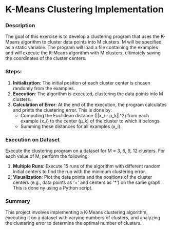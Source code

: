 # K-Means Clustering Implementation 
 
### Description
The goal of this exercise is to develop a clustering program that uses the K-Means algorithm to cluster data points into M clusters. M will be specified as a static variable. The program will load a file containing the examples and will execute the K-Means algorithm with M clusters, ultimately saving the coordinates of the cluster centers.

### Steps:
1. **Initialization**: The initial position of each cluster center is chosen randomly from the examples.
2. **Execution**: The algorithm is executed, clustering the data points into M clusters.
3. **Calculation of Error**: At the end of the execution, the program calculates and prints the clustering error. This is done by:
   - Computing the Euclidean distance \(||x_i - μ_k||^2\) from each example \(x_i\) to the center \(μ_k\) of the cluster to which it belongs.
   - Summing these distances for all examples \(x_i\).

### Execution on Dataset
Execute the clustering program on a dataset for M = 3, 6, 9, 12 clusters. For each value of M, perform the following:

1. **Multiple Runs**: Execute 15 runs of the algorithm with different random initial centers to find the run with the minimum clustering error.
2. **Visualization**: Plot the data points and the positions of the cluster centers (e.g., data points as '+' and centers as '*') on the same graph. This is done ny using a Python script.

### Summary
This project involves implementing a K-Means clustering algorithm, executing it on a dataset with varying numbers of clusters, and analyzing the clustering error to determine the optimal number of clusters.
